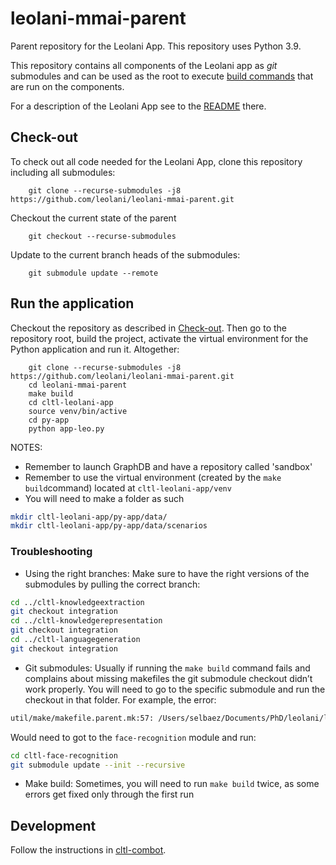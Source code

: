 # leolani-mmai-parent

Parent repository for the Leolani App. This repository uses Python 3.9.

This repository contains all components of the Leolani app as _git_ submodules and can be used as the root to
execute [build commands](https://github.com/leolani/cltl-build/tree/main/make) that are run on the components.

For a description of the Leolani App see to the [README](https://github.com/leolani/cltl-leolani-app) there.

## Check-out

To check out all code needed for the Leolani App, clone this repository including all submodules:

        git clone --recurse-submodules -j8 https://github.com/leolani/leolani-mmai-parent.git

Checkout the current state of the parent

        git checkout --recurse-submodules

Update to the current branch heads of the submodules:

        git submodule update --remote

## Run the application

Checkout the repository as described in [Check-out](#check-out). Then go to the repository root, build the project,
activate the virtual environment for the Python application and run it. Altogether:

        git clone --recurse-submodules -j8 https://github.com/leolani/leolani-mmai-parent.git
        cd leolani-mmai-parent
        make build
        cd cltl-leolani-app
        source venv/bin/active
        cd py-app
        python app-leo.py

NOTES:

- Remember to launch GraphDB and have a repository called 'sandbox'
- Remember to use the virtual environment (created by the `make build`command) located at `cltl-leolani-app/venv`
- You will need to make a folder as such

```bash
mkdir cltl-leolani-app/py-app/data/ 
mkdir cltl-leolani-app/py-app/data/scenarios
```

### Troubleshooting

[comment]: <> (To remove)

- Using the right branches: Make sure to have the right versions of the submodules by pulling the correct branch:

```bash
cd ../cltl-knowledgeextraction
git checkout integration
cd ../cltl-knowledgerepresentation
git checkout integration
cd ../cltl-languagegeneration
git checkout integration
```

- Git submodules: Usually if running the `make build` command fails and complains about missing makefiles the git
  submodule checkout didn’t work properly. You will need to go to the specific submodule and run the checkout in that
  folder. For example, the error:

``` bash
util/make/makefile.parent.mk:57: /Users/selbaez/Documents/PhD/leolani/leolani-mmai-parent/cltl-face-recognition/makefile.d: No such file or directory
```

Would need to got to the `face-recognition` module and run:

``` bash 
cd cltl-face-recognition
git submodule update --init --recursive
```

- Make build: Sometimes, you will need to run `make build` twice, as some errors get fixed only through the first run

## Development

Follow the instructions in [cltl-combot](https://github.com/leolani/cltl-combot).
